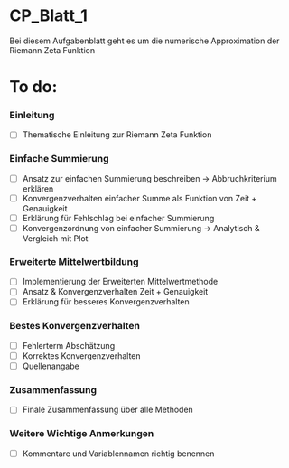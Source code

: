 # CP_Blatt_1
Bei diesem Aufgabenblatt geht es um die numerische Approximation der Riemann Zeta Funktion 

# To do:
### Einleitung
- [ ] Thematische Einleitung zur Riemann Zeta Funktion
### Einfache Summierung
- [ ] Ansatz zur einfachen Summierung beschreiben -> Abbruchkriterium erklären
- [ ] Konvergenzverhalten einfacher Summe als Funktion von Zeit + Genauigkeit
- [ ] Erklärung für Fehlschlag bei einfacher Summierung
- [ ] Konvergenzordnung von einfacher Summierung -> Analytisch & Vergleich mit Plot
### Erweiterte Mittelwertbildung
- [ ] Implementierung der Erweiterten Mittelwertmethode
- [ ] Ansatz & Konvergenzverhalten Zeit + Genauigkeit 
- [ ] Erklärung für besseres Konvergenzverhalten
### Bestes Konvergenzverhalten
- [ ] Fehlerterm Abschätzung 
- [ ] Korrektes Konvergenzverhalten
- [ ] Quellenangabe
### Zusammenfassung
- [ ] Finale Zusammenfassung über alle Methoden

### Weitere Wichtige Anmerkungen
- [ ] Kommentare und Variablennamen richtig benennen
